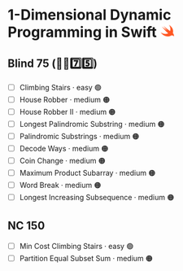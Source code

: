# 1-Dimensional Dynamic Programming in Swift <img src="../../assets/swiftLogo.png" style="height: 1em; vertical-align: top">

## Blind 75 (🧑‍🦯7️⃣5️⃣)
- [ ] Climbing Stairs · easy 🟢 
- [ ] House Robber · medium 🟠
- [ ] House Robber II · medium 🟠
- [ ] Longest Palindromic Substring · medium 🟠
- [ ] Palindromic Substrings · medium 🟠
- [ ] Decode Ways · medium 🟠
- [ ] Coin Change · medium 🟠
- [ ] Maximum Product Subarray · medium 🟠
- [ ] Word Break · medium 🟠
- [ ] Longest Increasing Subsequence · medium 🟠

## NC 150
- [ ] Min Cost Climbing Stairs · easy 🟢
- [ ] Partition Equal Subset Sum · medium 🟠
